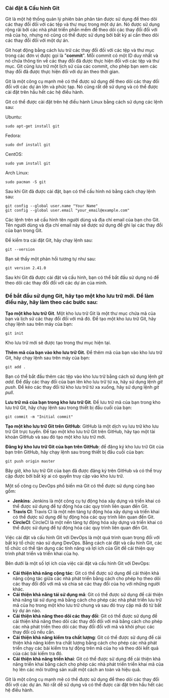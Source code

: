 ### Cài đặt & Cấu hình Git
Git là một hệ thống quản lý phiên bản phân tán được sử dụng để theo dõi các thay đổi đối với các tệp và thư mục trong một dự án. Nó được sử dụng rộng rãi bởi các nhà phát triển phần mềm để theo dõi các thay đổi đối với mã của họ, nhưng nó cũng có thể được sử dụng bởi bất kỳ ai cần theo dõi các thay đổi đối với một dự án.

Git hoạt động bằng cách lưu trữ các thay đổi đối với các tệp và thư mục trong các đơn vị được gọi là "**commit**". Mỗi commit có một ID duy nhất và nó chứa thông tin về các thay đổi đã được thực hiện đối với các tệp và thư mục. Git cũng lưu trữ một lịch sử của các commit, cho phép bạn xem các thay đổi đã được thực hiện đối với dự án theo thời gian.

Git là một công cụ mạnh mẽ có thể được sử dụng để theo dõi các thay đổi đối với các dự án lớn và phức tạp. Nó cũng rất dễ sử dụng và có thể được cài đặt trên hầu hết các hệ điều hành.

Git có thể được cài đặt trên hệ điều hành Linux bằng cách sử dụng các lệnh sau:

Ubuntu:

    sudo apt-get install git

Fedora:

    sudo dnf install git

CentOS:

    sudo yum install git

Arch Linux:

    sudo pacman -S git

Sau khi Git đã được cài đặt, bạn có thể cấu hình nó bằng cách chạy lệnh sau:

    git config --global user.name "Your Name"
    git config --global user.email "your_email@example.com"

Các lệnh trên sẽ cấu hình tên người dùng và địa chỉ email của bạn cho Git. Tên người dùng và địa chỉ email này sẽ được sử dụng để ghi lại các thay đổi của bạn trong Git.

Để kiểm tra cài đặt Git, hãy chạy lệnh sau:

    git --version

Bạn sẽ thấy một phản hồi tương tự như sau:

    git version 2.41.0

Sau khi Git đã được cài đặt và cấu hình, bạn có thể bắt đầu sử dụng nó để theo dõi các thay đổi đối với các dự án của mình.

### Để bắt đầu sử dụng Git, hãy tạo một kho lưu trữ mới. Để làm điều này, hãy làm theo các bước sau:

**Tạo một kho lưu trữ Git**. Một kho lưu trữ Git là một thư mục chứa mã của bạn và lịch sử các thay đổi đối với mã đó. Để tạo một kho lưu trữ Git, hãy chạy lệnh sau trên máy của bạn:

    git init

Kho lưu trữ mới sẽ được tạo trong thư mục hiện tại.

**Thêm mã của bạn vào kho lưu trữ Git.** Để thêm mã của bạn vào kho lưu trữ Git, hãy chạy lệnh sau trên máy của bạn:

    git add .

Bạn có thể bắt đầu thêm các tệp vào kho lưu trữ bằng cách sử dụng lệnh *git add*. Để đẩy các thay đổi của bạn lên kho lưu trữ từ xa, hãy sử dụng lệnh *git push*. Để kéo các thay đổi từ kho lưu trữ từ xa xuống, hãy sử dụng lệnh *git pull*.

**Lưu trữ mã của bạn trong kho lưu trữ Git**. Để lưu trữ mã của bạn trong kho lưu trữ Git, hãy chạy lệnh sau trong thiết bị đầu cuối của bạn:

    git commit -m "Initial commit"

**Tạo một kho lưu trữ Git trên GitHub**: GitHub là một dịch vụ lưu trữ kho lưu trữ Git trực tuyến. Để tạo một kho lưu trữ Git trên GitHub, hãy tạo một tài khoản GitHub và sau đó tạo một kho lưu trữ mới.

**Đăng ký kho lưu trữ Git của bạn trên GitHub**: để đăng ký kho lưu trữ Git của bạn trên GitHub, hãy chạy lệnh sau trong thiết bị đầu cuối của bạn:

    git push origin master

Bây giờ, kho lưu trữ Git của bạn đã được đăng ký trên GitHub và có thể truy cập được bởi bất kỳ ai có quyền truy cập vào kho lưu trữ.

Một số công cụ DevOps phổ biến mà Git có thể được sử dụng cùng bao gồm:

- **Jenkins**: Jenkins là một công cụ tự động hóa xây dựng và triển khai có thể được sử dụng để tự động hóa các quy trình liên quan đến Git.
- **Travis CI**: Travis CI là một nền tảng tự động hóa xây dựng và triển khai có thể được sử dụng để tự động hóa các quy trình liên quan đến Git.
- **CircleCI**: CircleCI là một nền tảng tự động hóa xây dựng và triển khai có thể được sử dụng để tự động hóa các quy trình liên quan đến Git.

Việc cài đặt và cấu hình Git với DevOps là một quá trình quan trọng đối với bất kỳ tổ chức nào sử dụng DevOps. Bằng cách cài đặt và cấu hình Git, các tổ chức có thể tận dụng các tính năng và lợi ích của Git để cải thiện quy trình phát triển và triển khai của họ.

Bên dưới là một số lợi ích của việc cài đặt và cấu hình Git với DevOps:

- **Cải thiện khả năng cộng tác**: Git có thể được sử dụng để cải thiện khả năng cộng tác giữa các nhà phát triển bằng cách cho phép họ theo dõi các thay đổi đối với mã và chia sẻ các thay đổi của họ với những người khác.
- **Cải thiện khả năng tái sử dụng mã**: Git có thể được sử dụng để cải thiện khả năng tái sử dụng mã bằng cách cho phép các nhà phát triển lưu trữ mã của họ trong một kho lưu trữ chung và sau đó truy cập mã đó từ bất kỳ dự án nào.
- **Cải thiện khả năng theo dõi các thay đổi**: Git có thể được sử dụng để cải thiện khả năng theo dõi các thay đổi đối với mã bằng cách cho phép các nhà phát triển theo dõi các thay đổi đối với mã và khôi phục các thay đổi cũ nếu cần.
- **Cải thiện khả năng kiểm tra chất lượng**: Git có thể được sử dụng để cải thiện khả năng kiểm tra chất lượng bằng cách cho phép các nhà phát triển chạy các bài kiểm tra tự động trên mã của họ và theo dõi kết quả của các bài kiểm tra đó.
- **Cải thiện khả năng triển khai**: Git có thể được sử dụng để cải thiện khả năng triển khai bằng cách cho phép các nhà phát triển triển khai mã của họ lên các môi trường sản xuất một cách an toàn và hiệu quả.

Git là một công cụ mạnh mẽ có thể được sử dụng để theo dõi các thay đổi đối với các dự án. Nó rất dễ sử dụng và có thể được cài đặt trên hầu hết các hệ điều hành.